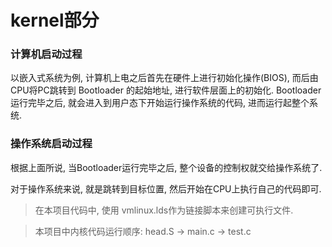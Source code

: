 # kernel部分
### 计算机启动过程
以嵌入式系统为例, 计算机上电之后首先在硬件上进行初始化操作(BIOS), 而后由CPU将PC跳转到 Bootloader 的起始地址, 进行软件层面上的初始化. Bootloader运行完毕之后, 就会进入到用户态下开始运行操作系统的代码, 进而运行起整个系统.
### 操作系统启动过程
根据上面所说, 当Bootloader运行完毕之后, 整个设备的控制权就交给操作系统了.

对于操作系统来说, 就是跳转到目标位置, 然后开始在CPU上执行自己的代码即可.
> 在本项目代码中, 使用 vmlinux.lds作为链接脚本来创建可执行文件.

> 本项目中内核代码运行顺序: head.S -> main.c -> test.c


